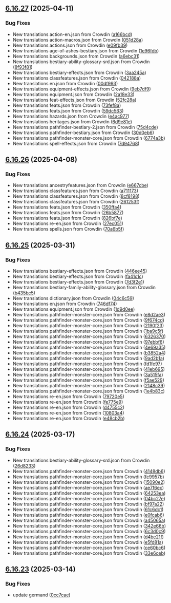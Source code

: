 ## [6.16.27](https://github.com/allnnde/pf2e-esp-translation/compare/v6.16.26...v6.16.27) (2025-04-11)


### Bug Fixes

* New translations action-en.json from Crowdin ([a166bcd](https://github.com/allnnde/pf2e-esp-translation/commit/a166bcd32ea8edc705ebe620799caa85d7d41698))
* New translations action-macros.json from Crowdin ([051d28a](https://github.com/allnnde/pf2e-esp-translation/commit/051d28a484bddf554ce8736af95c70589f614d31))
* New translations actions.json from Crowdin ([e09fb39](https://github.com/allnnde/pf2e-esp-translation/commit/e09fb39df2f1d7e63e8bf029cbfe7ae44f2d5427))
* New translations age-of-ashes-bestiary.json from Crowdin ([1e96fdb](https://github.com/allnnde/pf2e-esp-translation/commit/1e96fdbc7596b9bada547dd638e59ed0282d310c))
* New translations backgrounds.json from Crowdin ([a6ebc31](https://github.com/allnnde/pf2e-esp-translation/commit/a6ebc31cae3874d8758c8128f1ece76161c2bb22))
* New translations bestiary-ability-glossary-srd.json from Crowdin ([8f93f81](https://github.com/allnnde/pf2e-esp-translation/commit/8f93f81e9eec0faeeaf150d8e680156464a3b6a3))
* New translations bestiary-effects.json from Crowdin ([3aa245a](https://github.com/allnnde/pf2e-esp-translation/commit/3aa245a9576a75944194eb2f458c3c3cc407a060))
* New translations classfeatures.json from Crowdin ([042188a](https://github.com/allnnde/pf2e-esp-translation/commit/042188a5fa8aa6aefd1e82a2cf960d72fc47e162))
* New translations en.json from Crowdin ([00df993](https://github.com/allnnde/pf2e-esp-translation/commit/00df99310ab3498ce780eeb837c8ddbece780e48))
* New translations equipment-effects.json from Crowdin ([9eb7df9](https://github.com/allnnde/pf2e-esp-translation/commit/9eb7df9d8ee58c6fbef26c1f68761655a672d2cf))
* New translations equipment.json from Crowdin ([2a18e33](https://github.com/allnnde/pf2e-esp-translation/commit/2a18e33327944a77ad7f93953cb1f27645750277))
* New translations feat-effects.json from Crowdin ([52fc28a](https://github.com/allnnde/pf2e-esp-translation/commit/52fc28a503626a0263dc5a58cdb0f9b917aeee88))
* New translations feats.json from Crowdin ([73fef8a](https://github.com/allnnde/pf2e-esp-translation/commit/73fef8a51e7b090ff40e0797c89a619999a6bf63))
* New translations feats.json from Crowdin ([59dc563](https://github.com/allnnde/pf2e-esp-translation/commit/59dc56368babcee8439d738d331ddb772db26237))
* New translations hazards.json from Crowdin ([e4ac977](https://github.com/allnnde/pf2e-esp-translation/commit/e4ac97798c5b9596e5a3ba718c50a8a07faea936))
* New translations heritages.json from Crowdin ([6d9e81e](https://github.com/allnnde/pf2e-esp-translation/commit/6d9e81ea462ca348b8a55929a54d449d6df327b9))
* New translations pathfinder-bestiary-2.json from Crowdin ([75d4cde](https://github.com/allnnde/pf2e-esp-translation/commit/75d4cde4c43473b0419bfc355a88b8f297bf6a3d))
* New translations pathfinder-bestiary.json from Crowdin ([30d0eb6](https://github.com/allnnde/pf2e-esp-translation/commit/30d0eb692cfba5ce8e7d9c0882a437dc5627428c))
* New translations pathfinder-monster-core.json from Crowdin ([6774a3b](https://github.com/allnnde/pf2e-esp-translation/commit/6774a3b5e5f2cfe9df6ef93121ac83d93561816e))
* New translations spell-effects.json from Crowdin ([7d94768](https://github.com/allnnde/pf2e-esp-translation/commit/7d9476846435b92f27e165a98771240ac285d49b))



## [6.16.26](https://github.com/allnnde/pf2e-esp-translation/compare/v6.16.25...v6.16.26) (2025-04-08)


### Bug Fixes

* New translations ancestryfeatures.json from Crowdin ([e667cbe](https://github.com/allnnde/pf2e-esp-translation/commit/e667cbe8f8406a219e26f4c095bf00a8edf27238))
* New translations classfeatures.json from Crowdin ([a711173](https://github.com/allnnde/pf2e-esp-translation/commit/a7111734e35a322a6bc19efc257895b62fd2a081))
* New translations classfeatures.json from Crowdin ([8cf8198](https://github.com/allnnde/pf2e-esp-translation/commit/8cf8198b3ed89089688c5f76635fd33be114c9f7))
* New translations classfeatures.json from Crowdin ([261253f](https://github.com/allnnde/pf2e-esp-translation/commit/261253f324014a9de61079784d38f33ee1b3696c))
* New translations feats.json from Crowdin ([350ffa4](https://github.com/allnnde/pf2e-esp-translation/commit/350ffa442feb73124c9a39e53106ef9e08d72718))
* New translations feats.json from Crowdin ([26b5877](https://github.com/allnnde/pf2e-esp-translation/commit/26b5877616560e4b070b9703abe30a4d043b3b78))
* New translations feats.json from Crowdin ([826bf7e](https://github.com/allnnde/pf2e-esp-translation/commit/826bf7e0ba330f42f72ca4f3b270b608e2bc1393))
* New translations re-en.json from Crowdin ([27ec051](https://github.com/allnnde/pf2e-esp-translation/commit/27ec05196535684a1e27f1b0508a07a82892e133))
* New translations spells.json from Crowdin ([70a6b5f](https://github.com/allnnde/pf2e-esp-translation/commit/70a6b5f5ae31b6785bfd9118f53b487fcb336471))



## [6.16.25](https://github.com/allnnde/pf2e-esp-translation/compare/v6.16.24...v6.16.25) (2025-03-31)


### Bug Fixes

* New translations bestiary-effects.json from Crowdin ([446ee45](https://github.com/allnnde/pf2e-esp-translation/commit/446ee452d0920e484b5597b05fcd1e00b970173b))
* New translations bestiary-effects.json from Crowdin ([fa41c1c](https://github.com/allnnde/pf2e-esp-translation/commit/fa41c1ce5d5f60c1fe4b252606df1aeaed2d0dc0))
* New translations bestiary-effects.json from Crowdin ([7d3f2e1](https://github.com/allnnde/pf2e-esp-translation/commit/7d3f2e1d4c82f9c1079223b037b94ab629d77bf5))
* New translations bestiary-family-ability-glossary.json from Crowdin ([b435bc5](https://github.com/allnnde/pf2e-esp-translation/commit/b435bc5022b022ad7cac2f543e8e064a243f8c77))
* New translations dictionary.json from Crowdin ([04c6c59](https://github.com/allnnde/pf2e-esp-translation/commit/04c6c590bf7077c2a7d9621f06d3e7ddd9ab8979))
* New translations en.json from Crowdin ([746df74](https://github.com/allnnde/pf2e-esp-translation/commit/746df742b922bc8c40596a733d00d9903f160273))
* New translations equipment.json from Crowdin ([1d9d0ee](https://github.com/allnnde/pf2e-esp-translation/commit/1d9d0ee4bbbef3f7312ea01ccfbeebb597e5b307))
* New translations pathfinder-monster-core.json from Crowdin ([e8d2ae3](https://github.com/allnnde/pf2e-esp-translation/commit/e8d2ae3be014a9568085750f1e892e4c6af2ed28))
* New translations pathfinder-monster-core.json from Crowdin ([9f674cd](https://github.com/allnnde/pf2e-esp-translation/commit/9f674cd68ff98f9995ad9677f9ae4189f2a9ddb5))
* New translations pathfinder-monster-core.json from Crowdin ([2190f23](https://github.com/allnnde/pf2e-esp-translation/commit/2190f237998cca145edf318ec139249b3f1e7ad6))
* New translations pathfinder-monster-core.json from Crowdin ([1ba9c5f](https://github.com/allnnde/pf2e-esp-translation/commit/1ba9c5fcb957d12e027d927ff11fb0ae33fa7c28))
* New translations pathfinder-monster-core.json from Crowdin ([6326370](https://github.com/allnnde/pf2e-esp-translation/commit/6326370c1121ef442597dc820cce49a5741748fd))
* New translations pathfinder-monster-core.json from Crowdin ([97ebbf6](https://github.com/allnnde/pf2e-esp-translation/commit/97ebbf62286a6fc73d26290bcea76df7642ac8f1))
* New translations pathfinder-monster-core.json from Crowdin ([4e69a35](https://github.com/allnnde/pf2e-esp-translation/commit/4e69a35a6743c53e39be1eec8e191b2e02be52e6))
* New translations pathfinder-monster-core.json from Crowdin ([b3852a4](https://github.com/allnnde/pf2e-esp-translation/commit/b3852a40eac32923489d43a6c271cb87b01cbe8b))
* New translations pathfinder-monster-core.json from Crowdin ([9ad2b1a](https://github.com/allnnde/pf2e-esp-translation/commit/9ad2b1ab0843616a24de8c18cdb568c8c3835879))
* New translations pathfinder-monster-core.json from Crowdin ([fd1fe97](https://github.com/allnnde/pf2e-esp-translation/commit/fd1fe9778bf6f1afc2a58829a0b534bb880cbcbc))
* New translations pathfinder-monster-core.json from Crowdin ([41eb695](https://github.com/allnnde/pf2e-esp-translation/commit/41eb695100c1190c9dd39954549f393bcb5a47dd))
* New translations pathfinder-monster-core.json from Crowdin ([3a515fa](https://github.com/allnnde/pf2e-esp-translation/commit/3a515fa7c9811a95cff29272a770fceba4750af9))
* New translations pathfinder-monster-core.json from Crowdin ([f5ae529](https://github.com/allnnde/pf2e-esp-translation/commit/f5ae5292b2944067de4736c5b42322e7ceebb0d1))
* New translations pathfinder-monster-core.json from Crowdin ([2148c39](https://github.com/allnnde/pf2e-esp-translation/commit/2148c395975250282b2bf3cdbd198eb3cb751c6d))
* New translations pathfinder-monster-core.json from Crowdin ([1e4b83c](https://github.com/allnnde/pf2e-esp-translation/commit/1e4b83c2a566c6db395c74338f6d924e1887ac93))
* New translations re-en.json from Crowdin ([79720e5](https://github.com/allnnde/pf2e-esp-translation/commit/79720e52b2ea536468ac9b16ebc159e976551229))
* New translations re-en.json from Crowdin ([fe775e9](https://github.com/allnnde/pf2e-esp-translation/commit/fe775e9543c36a7be9bb102182781416dc808f67))
* New translations re-en.json from Crowdin ([d4755c2](https://github.com/allnnde/pf2e-esp-translation/commit/d4755c20ed8edecbcf65cf028815902dcb8b74aa))
* New translations re-en.json from Crowdin ([10803a4](https://github.com/allnnde/pf2e-esp-translation/commit/10803a425c2df80605d868f792d9f31b84f01f90))
* New translations re-en.json from Crowdin ([e48cb2b](https://github.com/allnnde/pf2e-esp-translation/commit/e48cb2bb817f294f38958c61cb75f48a3e9872cd))



## [6.16.24](https://github.com/allnnde/pf2e-esp-translation/compare/v6.16.23...v6.16.24) (2025-03-17)


### Bug Fixes

* New translations bestiary-ability-glossary-srd.json from Crowdin ([26d8233](https://github.com/allnnde/pf2e-esp-translation/commit/26d8233e824ea65a394a64121ced8efc803fba08))
* New translations pathfinder-monster-core.json from Crowdin ([4148db6](https://github.com/allnnde/pf2e-esp-translation/commit/4148db6dfe0463118a74bf9c53ea1522a607c328))
* New translations pathfinder-monster-core.json from Crowdin ([fc9957b](https://github.com/allnnde/pf2e-esp-translation/commit/fc9957b33cab8b8f1bb6195b4b6781e3b9c5d567))
* New translations pathfinder-monster-core.json from Crowdin ([15090e2](https://github.com/allnnde/pf2e-esp-translation/commit/15090e29cd9c6639291273e8df9a26389bf08a1d))
* New translations pathfinder-monster-core.json from Crowdin ([ae7f6ec](https://github.com/allnnde/pf2e-esp-translation/commit/ae7f6ecad7b0fc0aec11a90df943bdac511aba8e))
* New translations pathfinder-monster-core.json from Crowdin ([64253ea](https://github.com/allnnde/pf2e-esp-translation/commit/64253ea9f5028b92ea8f9d372df0ff9811b236d5))
* New translations pathfinder-monster-core.json from Crowdin ([04bc27e](https://github.com/allnnde/pf2e-esp-translation/commit/04bc27edd056f12c2c050835cfa88801ff6df0df))
* New translations pathfinder-monster-core.json from Crowdin ([bf97a22](https://github.com/allnnde/pf2e-esp-translation/commit/bf97a22483ce422a292ce509dd93262e045bf1ab))
* New translations pathfinder-monster-core.json from Crowdin ([61c6dc1](https://github.com/allnnde/pf2e-esp-translation/commit/61c6dc11ed652cd7a16d526078f20edb7791b14b))
* New translations pathfinder-monster-core.json from Crowdin ([e0fcab6](https://github.com/allnnde/pf2e-esp-translation/commit/e0fcab6af0bdadf2e668e4625c98af97768d5e3a))
* New translations pathfinder-monster-core.json from Crowdin ([a45065a](https://github.com/allnnde/pf2e-esp-translation/commit/a45065abf4ec99af5aa26f950f6f4f31e86fd915))
* New translations pathfinder-monster-core.json from Crowdin ([342e66b](https://github.com/allnnde/pf2e-esp-translation/commit/342e66bc4a1d13ac1bdb0263f70698a5ac05bbed))
* New translations pathfinder-monster-core.json from Crowdin ([6c3d0c9](https://github.com/allnnde/pf2e-esp-translation/commit/6c3d0c9df77291bff2ad854e6150d0341c7e758a))
* New translations pathfinder-monster-core.json from Crowdin ([d4be21f](https://github.com/allnnde/pf2e-esp-translation/commit/d4be21f005fc26fa5dd4f0d9577b222047df587b))
* New translations pathfinder-monster-core.json from Crowdin ([e5fd81a](https://github.com/allnnde/pf2e-esp-translation/commit/e5fd81a1a627b1dc942a33f166868b58ebf39525))
* New translations pathfinder-monster-core.json from Crowdin ([ce60bc6](https://github.com/allnnde/pf2e-esp-translation/commit/ce60bc66daaa26031447235d6ac95d4cfdd23cae))
* New translations pathfinder-monster-core.json from Crowdin ([33e6ceb](https://github.com/allnnde/pf2e-esp-translation/commit/33e6ceb70cbdea9045ce5fe0e7036a03648a4816))



## [6.16.23](https://github.com/allnnde/pf2e-esp-translation/compare/v6.16.22...v6.16.23) (2025-03-14)


### Bug Fixes

* update germand ([0cc7cae](https://github.com/allnnde/pf2e-esp-translation/commit/0cc7cae3dc012caeb592a79b1d2e74a64bd5fd64))



